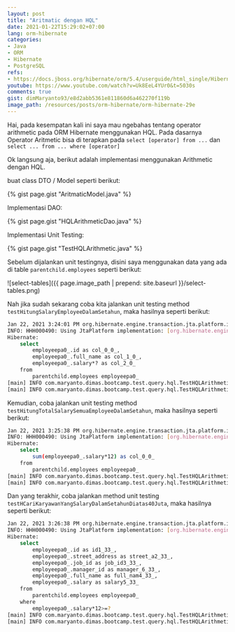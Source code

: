 ```yaml
---
layout: post
title: "Aritmatic dengan HQL"
date: 2021-01-22T15:29:02+07:00
lang: orm-hibernate
categories:
- Java
- ORM
- Hibernate
- PostgreSQL
refs: 
- https://docs.jboss.org/hibernate/orm/5.4/userguide/html_single/Hibernate_User_Guide.html#hql
youtube: https://www.youtube.com/watch?v=Uk8EeL4YUr0&t=5030s
comments: true
gist: dimMaryanto93/e8d2abb5361e811860d6a462270f119b
image_path: /resources/posts/orm-hibernate/orm-hibernate-29e
---
```


Hai, pada kesempatan kali ini saya mau ngebahas tentang operator arithmetic pada ORM Hibernate menggunakan HQL. Pada dasarnya Operator Aritmetic bisa di terapkan pada `select [operator] from ...` dan `select ... from ... where [operator]`

Ok langsung aja, berikut adalah implementasi menggunakan Arithmetic dengan HQL.

buat class DTO / Model seperti berikut: 

{% gist page.gist "AritmaticModel.java" %}

Implementasi DAO:

{% gist page.gist "HQLArithmeticDao.java" %}

Implementasi Unit Testing:

{% gist page.gist "TestHQLArithmetic.java" %}

Sebelum dijalankan unit testingnya, disini saya menggunakan data yang ada di table `parentchild.employees` seperti berikut:

![select-tables]({{ page.image_path | prepend: site.baseurl }}/select-tables.png)

Nah jika sudah sekarang coba kita jalankan unit testing method `testHitungSalaryEmployeeDalamSetahun`, maka hasilnya seperti berikut:

```bash
Jan 22, 2021 3:24:01 PM org.hibernate.engine.transaction.jta.platform.internal.JtaPlatformInitiator initiateService
INFO: HHH000490: Using JtaPlatform implementation: [org.hibernate.engine.transaction.jta.platform.internal.NoJtaPlatform]
Hibernate: 
    select
        employeepa0_.id as col_0_0_,
        employeepa0_.full_name as col_1_0_,
        employeepa0_.salary*? as col_2_0_ 
    from
        parentchild.employees employeepa0_
[main] INFO com.maryanto.dimas.bootcamp.test.query.hql.TestHQLArithmetic - data: [AritmaticModel(id=aee1795f-816b-4a4b-a8ef-4429fe3069c1, nama=Hari Sapto Adi, salarySetahun=120000000.00), AritmaticModel(id=1515ba52-3c78-4baa-bb67-d3aa0c32b351, nama=Dimas Maryanto, salarySetahun=42000000.00), AritmaticModel(id=c8a4c59f-f2f3-413c-80b4-31c797b863db, nama=Muhamad Yusuf, salarySetahun=36000000.00)]
[main] INFO com.maryanto.dimas.bootcamp.test.query.hql.TestHQLArithmetic - destroy hibernate session!
```

Kemudian, coba jalankan unit testing method `testHitungTotalSalarySemuaEmployeeDalamSetahun`, maka hasilnya seperti berikut:

```bash
Jan 22, 2021 3:25:38 PM org.hibernate.engine.transaction.jta.platform.internal.JtaPlatformInitiator initiateService
INFO: HHH000490: Using JtaPlatform implementation: [org.hibernate.engine.transaction.jta.platform.internal.NoJtaPlatform]
Hibernate: 
    select
        sum(employeepa0_.salary*12) as col_0_0_ 
    from
        parentchild.employees employeepa0_
[main] INFO com.maryanto.dimas.bootcamp.test.query.hql.TestHQLArithmetic - total salary: 198000000.00
[main] INFO com.maryanto.dimas.bootcamp.test.query.hql.TestHQLArithmetic - destroy hibernate session!
```

Dan yang terakhir, coba jalankan method unit testing `testHCariKaryawanYangSalaryDalamSetahunDiatas40Juta`, maka hasilnya seperti berikut:

```bash
Jan 22, 2021 3:26:38 PM org.hibernate.engine.transaction.jta.platform.internal.JtaPlatformInitiator initiateService
INFO: HHH000490: Using JtaPlatform implementation: [org.hibernate.engine.transaction.jta.platform.internal.NoJtaPlatform]
Hibernate: 
    select
        employeepa0_.id as id1_33_,
        employeepa0_.street_address as street_a2_33_,
        employeepa0_.job_id as job_id3_33_,
        employeepa0_.manager_id as manager_6_33_,
        employeepa0_.full_name as full_nam4_33_,
        employeepa0_.salary as salary5_33_ 
    from
        parentchild.employees employeepa0_ 
    where
        employeepa0_.salary*12>=?
[main] INFO com.maryanto.dimas.bootcamp.test.query.hql.TestHQLArithmetic - data: [EmployeeParentChildEntity(id=aee1795f-816b-4a4b-a8ef-4429fe3069c1, name=Hari Sapto Adi, address=Cicalengka Raya, salary=10000000.00, job=Chief Technology Officer), EmployeeParentChildEntity(id=1515ba52-3c78-4baa-bb67-d3aa0c32b351, name=Dimas Maryanto, address=Cinunuk, salary=3500000.00, job=Principal Software Engineer)]
[main] INFO com.maryanto.dimas.bootcamp.test.query.hql.TestHQLArithmetic - destroy hibernate session!
```